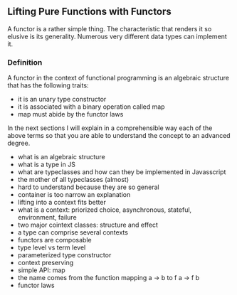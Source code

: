## Lifting Pure Functions with Functors

A functor is a rather simple thing. The characteristic that renders it so elusive is its generality. Numerous very different data types can implement it.

### Definition

A functor in the context of functional programming is an algebraic structure that has the following traits:

* it is an unary type constructor
* it is associated with a binary operation called map
* map must abide by the functor laws

In the next sections I will explain in a comprehensible way each of the above terms so that you are able to understand the concept to an advanced degree.

* what is an algebraic structure
* what is a type in JS
* what are typeclasses and how can they be implemented in Javasscript
* the mother of all typeclasses (almost)
* hard to understand because they are so general
* container is too narrow an explanation
* lifting into a context fits better
* what is a context: priorized choice, asynchronous, stateful, environment, failure
* two major cointext classes: structure and effect
* a type can comprise several contexts
* functors are composable
* type level vs term level
* parameterized type constructor
* context preserving
* simple API: map
* the name comes from the function mapping a -> b to f a -> f b
* functor laws

